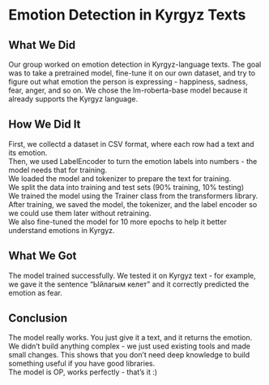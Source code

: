 # Emotion Detection in Kyrgyz Texts

## What We Did
Our group worked on emotion detection in Kyrgyz-language texts. The goal was to take a pretrained model, fine-tune it on our own dataset, and try to figure out what emotion the person is expressing - happiness, sadness, fear, anger, and so on. We chose the lm-roberta-base model because it already supports the Kyrgyz language.

## How We Did It
First, we collectd a dataset in CSV format, where each row had a text and its emotion.  
Then, we used LabelEncoder to turn the emotion labels into numbers - the model needs that for training.  
We loaded the model and tokenizer to prepare the text for training.  
We split the data into training and test sets (90% training, 10% testing)  
We trained the model using the Trainer class from the transformers library.  
After training, we saved the model, the tokenizer, and the label encoder so we could use them later without retraining.  
We also fine-tuned the model for 10 more epochs to help it better understand emotions in Kyrgyz.

## What We Got
The model trained successfully. We tested it on Kyrgyz text - for example, we gave it the sentence “Ыйлагым келет” and it correctly predicted the emotion as fear.

## Conclusion
The model really works. You just give it a text, and it returns the emotion. We didn’t build anything complex - we just used existing tools and made small changes. This shows that you don’t need deep knowledge to build something useful if you have good libraries.  
The model is OP, works perfectly - that’s it :)
